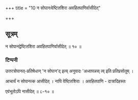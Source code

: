 +++
title = "10 न सोपानःवेष्टितशिरा अवहितपाणिर्वासीदेत्"

+++
## सूत्रम्
न सोपानद्वेष्टितशिरा अवहितपाणिर्वासीदेत् ॥ १० ॥
### टिप्पनी
उत्तरत्रोपानत्-प्रतिषेधान् 'न सोपान'द् इत्य् अनुवादः 'अध्वापन्नस् त्व् इति प्रतिप्रसोतुम् । 

आचार्यं न सोपानत्क आसीदेत् । नापि वेष्टितशिराः । अवहितपाणि - दात्रादिहस्तः 

एवंभूतोऽपि नासीदेत् ॥ ८-१० ॥

